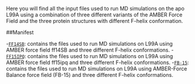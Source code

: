  Here you will find all the input files used to run MD simulations on the apo L99A using a combination of three different variants of the AMBER Force Field and the three protein structures with different F-helix conformation.

##Manifest

-[`FF14SB`](FF14SB): contains the files used to run MD simulations on L99A using AMBER force field ff14SB and three different F-helix conformations.
-[`FF15IPQ`](FF15IPQ): contains the files used to run MD simulations on L99A using AMBER force field ff15ipq and three different F-helix conformations.
-[`FB-15`](FB-15): contains the files used to run MD simulations on L99A using AMBER-Force Balance force field (FB-15) and three different F-helix conformations.
